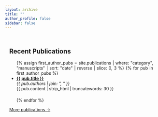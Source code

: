 ```yaml
---
layout: archive
title: ""
author_profile: false
sidebar: false
---
```

<style>
  .page__content,
  .archive {
    max-width: 1000px;
    margin: 0 auto;
    padding: 1em;
    text-align: justify;
  }


  .page,
  #main {
    display: flex;
    justify-content: center;
    width: 100%;
  }

  .archive {
    width: 100%;
  }
</style>

<div class="page__content">
  <p style="font-size: 1.1em;">
      </p>

  <h2>Recent Publications</h2>

  <ul>
    {% assign first_author_pubs = site.publications | where: "category", "manuscripts" | sort: "date" | reverse | slice: 0, 3 %}
    {% for pub in first_author_pubs %}
      <li style="margin-bottom: 1.5em;">
        <strong><a href="{{ pub.url }}">{{ pub.title }}</a></strong><br>
        <em>{{ pub.authors | join: ", " }}</em><br>
        <span>{{ pub.content | strip_html | truncatewords: 30 }}</span>
      </li>
    {% endfor %}
  </ul>

  <p><a href="/publications/">More publications →</a></p>
</div>
